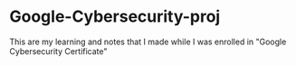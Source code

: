 # Google-Cybersecurity-proj
This are my learning and notes that I made while I was enrolled in "Google Cybersecurity Certificate"
